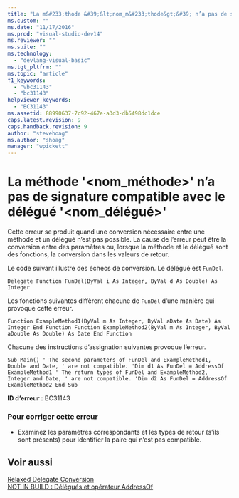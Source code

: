 ```yaml
---
title: "La m&#233;thode &#39;&lt;nom_m&#233;thode&gt;&#39; n’a pas de signature compatible avec le d&#233;l&#233;gu&#233; &#39;&lt;nom_d&#233;l&#233;gu&#233;&gt;&#39; | Microsoft Docs"
ms.custom: ""
ms.date: "11/17/2016"
ms.prod: "visual-studio-dev14"
ms.reviewer: ""
ms.suite: ""
ms.technology: 
  - "devlang-visual-basic"
ms.tgt_pltfrm: ""
ms.topic: "article"
f1_keywords: 
  - "vbc31143"
  - "bc31143"
helpviewer_keywords: 
  - "BC31143"
ms.assetid: 88990637-7c92-467e-a3d3-db5498dc1dce
caps.latest.revision: 9
caps.handback.revision: 9
author: "stevehoag"
ms.author: "shoag"
manager: "wpickett"
---
```

# La m&#233;thode &#39;&lt;nom_m&#233;thode&gt;&#39; n’a pas de signature compatible avec le d&#233;l&#233;gu&#233; &#39;&lt;nom_d&#233;l&#233;gu&#233;&gt;&#39;
Cette erreur se produit quand une conversion nécessaire entre une méthode et un délégué n’est pas possible. La cause de l’erreur peut être la conversion entre des paramètres ou, lorsque la méthode et le délégué sont des fonctions, la conversion dans les valeurs de retour.  
  
 Le code suivant illustre des échecs de conversion. Le délégué est `FunDel`.  
  
```vb#  
Delegate Function FunDel(ByVal i As Integer, ByVal d As Double) As Integer  
```  
  
 Les fonctions suivantes diffèrent chacune de `FunDel` d’une manière qui provoque cette erreur.  
  
```vb#  
Function ExampleMethod1(ByVal m As Integer, ByVal aDate As Date) As Integer End Function Function ExampleMethod2(ByVal m As Integer, ByVal aDouble As Double) As Date End Function  
```  
  
 Chacune des instructions d’assignation suivantes provoque l’erreur.  
  
```vb#  
Sub Main() ' The second parameters of FunDel and ExampleMethod1, Double and Date, ' are not compatible. 'Dim d1 As FunDel = AddressOf ExampleMethod1 ' The return types of FunDel and ExampleMethod2, Integer and Date, ' are not compatible. 'Dim d2 As FunDel = AddressOf ExampleMethod2 End Sub  
```  
  
 **ID d’erreur :** BC31143  
  
### Pour corriger cette erreur  
  
-   Examinez les paramètres correspondants et les types de retour \(s’ils sont présents\) pour identifier la paire qui n’est pas compatible.  
  
## Voir aussi  
 [Relaxed Delegate Conversion](/dotnet/visual-basic/programming-guide/language-features/delegates/relaxed-delegate-conversion)   
 [NOT IN BUILD : Délégués et opérateur AddressOf](http://msdn.microsoft.com/fr-fr/7b2ed932-8598-4355-b2f7-5cedb23ee86f)